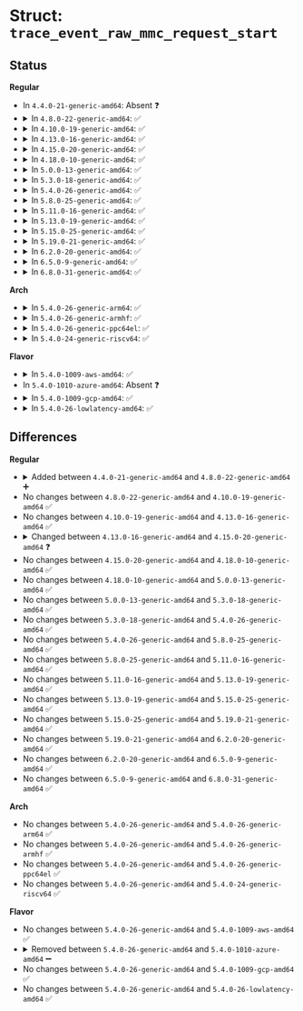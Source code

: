 # Struct: <code>trace_event_raw_mmc_request_start</code>

## Status
<b>Regular</b>
<ul>
<li>
In <code>4.4.0-21-generic-amd64</code>: Absent ❓
</li>
<li>
<details>
<summary>In <code>4.8.0-22-generic-amd64</code>: ✅</summary>

```c
struct trace_event_raw_mmc_request_start {
    struct trace_entry ent;
    u32 cmd_opcode;
    u32 cmd_arg;
    unsigned int cmd_flags;
    unsigned int cmd_retries;
    u32 stop_opcode;
    u32 stop_arg;
    unsigned int stop_flags;
    unsigned int stop_retries;
    u32 sbc_opcode;
    u32 sbc_arg;
    unsigned int sbc_flags;
    unsigned int sbc_retries;
    unsigned int blocks;
    unsigned int blksz;
    unsigned int data_flags;
    unsigned int can_retune;
    unsigned int doing_retune;
    unsigned int retune_now;
    int need_retune;
    int hold_retune;
    unsigned int retune_period;
    struct mmc_request * mrq;
    u32 __data_loc_name;
    char[0] __data;
}
```
</details>
</li>
<li>
<details>
<summary>In <code>4.10.0-19-generic-amd64</code>: ✅</summary>

```c
struct trace_event_raw_mmc_request_start {
    struct trace_entry ent;
    u32 cmd_opcode;
    u32 cmd_arg;
    unsigned int cmd_flags;
    unsigned int cmd_retries;
    u32 stop_opcode;
    u32 stop_arg;
    unsigned int stop_flags;
    unsigned int stop_retries;
    u32 sbc_opcode;
    u32 sbc_arg;
    unsigned int sbc_flags;
    unsigned int sbc_retries;
    unsigned int blocks;
    unsigned int blksz;
    unsigned int data_flags;
    unsigned int can_retune;
    unsigned int doing_retune;
    unsigned int retune_now;
    int need_retune;
    int hold_retune;
    unsigned int retune_period;
    struct mmc_request * mrq;
    u32 __data_loc_name;
    char[0] __data;
}
```
</details>
</li>
<li>
<details>
<summary>In <code>4.13.0-16-generic-amd64</code>: ✅</summary>

```c
struct trace_event_raw_mmc_request_start {
    struct trace_entry ent;
    u32 cmd_opcode;
    u32 cmd_arg;
    unsigned int cmd_flags;
    unsigned int cmd_retries;
    u32 stop_opcode;
    u32 stop_arg;
    unsigned int stop_flags;
    unsigned int stop_retries;
    u32 sbc_opcode;
    u32 sbc_arg;
    unsigned int sbc_flags;
    unsigned int sbc_retries;
    unsigned int blocks;
    unsigned int blksz;
    unsigned int data_flags;
    unsigned int can_retune;
    unsigned int doing_retune;
    unsigned int retune_now;
    int need_retune;
    int hold_retune;
    unsigned int retune_period;
    struct mmc_request * mrq;
    u32 __data_loc_name;
    char[0] __data;
}
```
</details>
</li>
<li>
<details>
<summary>In <code>4.15.0-20-generic-amd64</code>: ✅</summary>

```c
struct trace_event_raw_mmc_request_start {
    struct trace_entry ent;
    u32 cmd_opcode;
    u32 cmd_arg;
    unsigned int cmd_flags;
    unsigned int cmd_retries;
    u32 stop_opcode;
    u32 stop_arg;
    unsigned int stop_flags;
    unsigned int stop_retries;
    u32 sbc_opcode;
    u32 sbc_arg;
    unsigned int sbc_flags;
    unsigned int sbc_retries;
    unsigned int blocks;
    unsigned int blk_addr;
    unsigned int blksz;
    unsigned int data_flags;
    int tag;
    unsigned int can_retune;
    unsigned int doing_retune;
    unsigned int retune_now;
    int need_retune;
    int hold_retune;
    unsigned int retune_period;
    struct mmc_request * mrq;
    u32 __data_loc_name;
    char[0] __data;
}
```
</details>
</li>
<li>
<details>
<summary>In <code>4.18.0-10-generic-amd64</code>: ✅</summary>

```c
struct trace_event_raw_mmc_request_start {
    struct trace_entry ent;
    u32 cmd_opcode;
    u32 cmd_arg;
    unsigned int cmd_flags;
    unsigned int cmd_retries;
    u32 stop_opcode;
    u32 stop_arg;
    unsigned int stop_flags;
    unsigned int stop_retries;
    u32 sbc_opcode;
    u32 sbc_arg;
    unsigned int sbc_flags;
    unsigned int sbc_retries;
    unsigned int blocks;
    unsigned int blk_addr;
    unsigned int blksz;
    unsigned int data_flags;
    int tag;
    unsigned int can_retune;
    unsigned int doing_retune;
    unsigned int retune_now;
    int need_retune;
    int hold_retune;
    unsigned int retune_period;
    struct mmc_request * mrq;
    u32 __data_loc_name;
    char[0] __data;
}
```
</details>
</li>
<li>
<details>
<summary>In <code>5.0.0-13-generic-amd64</code>: ✅</summary>

```c
struct trace_event_raw_mmc_request_start {
    struct trace_entry ent;
    u32 cmd_opcode;
    u32 cmd_arg;
    unsigned int cmd_flags;
    unsigned int cmd_retries;
    u32 stop_opcode;
    u32 stop_arg;
    unsigned int stop_flags;
    unsigned int stop_retries;
    u32 sbc_opcode;
    u32 sbc_arg;
    unsigned int sbc_flags;
    unsigned int sbc_retries;
    unsigned int blocks;
    unsigned int blk_addr;
    unsigned int blksz;
    unsigned int data_flags;
    int tag;
    unsigned int can_retune;
    unsigned int doing_retune;
    unsigned int retune_now;
    int need_retune;
    int hold_retune;
    unsigned int retune_period;
    struct mmc_request * mrq;
    u32 __data_loc_name;
    char[0] __data;
}
```
</details>
</li>
<li>
<details>
<summary>In <code>5.3.0-18-generic-amd64</code>: ✅</summary>

```c
struct trace_event_raw_mmc_request_start {
    struct trace_entry ent;
    u32 cmd_opcode;
    u32 cmd_arg;
    unsigned int cmd_flags;
    unsigned int cmd_retries;
    u32 stop_opcode;
    u32 stop_arg;
    unsigned int stop_flags;
    unsigned int stop_retries;
    u32 sbc_opcode;
    u32 sbc_arg;
    unsigned int sbc_flags;
    unsigned int sbc_retries;
    unsigned int blocks;
    unsigned int blk_addr;
    unsigned int blksz;
    unsigned int data_flags;
    int tag;
    unsigned int can_retune;
    unsigned int doing_retune;
    unsigned int retune_now;
    int need_retune;
    int hold_retune;
    unsigned int retune_period;
    struct mmc_request * mrq;
    u32 __data_loc_name;
    char[0] __data;
}
```
</details>
</li>
<li>
<details>
<summary>In <code>5.4.0-26-generic-amd64</code>: ✅</summary>

```c
struct trace_event_raw_mmc_request_start {
    struct trace_entry ent;
    u32 cmd_opcode;
    u32 cmd_arg;
    unsigned int cmd_flags;
    unsigned int cmd_retries;
    u32 stop_opcode;
    u32 stop_arg;
    unsigned int stop_flags;
    unsigned int stop_retries;
    u32 sbc_opcode;
    u32 sbc_arg;
    unsigned int sbc_flags;
    unsigned int sbc_retries;
    unsigned int blocks;
    unsigned int blk_addr;
    unsigned int blksz;
    unsigned int data_flags;
    int tag;
    unsigned int can_retune;
    unsigned int doing_retune;
    unsigned int retune_now;
    int need_retune;
    int hold_retune;
    unsigned int retune_period;
    struct mmc_request * mrq;
    u32 __data_loc_name;
    char[0] __data;
}
```
</details>
</li>
<li>
<details>
<summary>In <code>5.8.0-25-generic-amd64</code>: ✅</summary>

```c
struct trace_event_raw_mmc_request_start {
    struct trace_entry ent;
    u32 cmd_opcode;
    u32 cmd_arg;
    unsigned int cmd_flags;
    unsigned int cmd_retries;
    u32 stop_opcode;
    u32 stop_arg;
    unsigned int stop_flags;
    unsigned int stop_retries;
    u32 sbc_opcode;
    u32 sbc_arg;
    unsigned int sbc_flags;
    unsigned int sbc_retries;
    unsigned int blocks;
    unsigned int blk_addr;
    unsigned int blksz;
    unsigned int data_flags;
    int tag;
    unsigned int can_retune;
    unsigned int doing_retune;
    unsigned int retune_now;
    int need_retune;
    int hold_retune;
    unsigned int retune_period;
    struct mmc_request * mrq;
    u32 __data_loc_name;
    char[0] __data;
}
```
</details>
</li>
<li>
<details>
<summary>In <code>5.11.0-16-generic-amd64</code>: ✅</summary>

```c
struct trace_event_raw_mmc_request_start {
    struct trace_entry ent;
    u32 cmd_opcode;
    u32 cmd_arg;
    unsigned int cmd_flags;
    unsigned int cmd_retries;
    u32 stop_opcode;
    u32 stop_arg;
    unsigned int stop_flags;
    unsigned int stop_retries;
    u32 sbc_opcode;
    u32 sbc_arg;
    unsigned int sbc_flags;
    unsigned int sbc_retries;
    unsigned int blocks;
    unsigned int blk_addr;
    unsigned int blksz;
    unsigned int data_flags;
    int tag;
    unsigned int can_retune;
    unsigned int doing_retune;
    unsigned int retune_now;
    int need_retune;
    int hold_retune;
    unsigned int retune_period;
    struct mmc_request * mrq;
    u32 __data_loc_name;
    char[0] __data;
}
```
</details>
</li>
<li>
<details>
<summary>In <code>5.13.0-19-generic-amd64</code>: ✅</summary>

```c
struct trace_event_raw_mmc_request_start {
    struct trace_entry ent;
    u32 cmd_opcode;
    u32 cmd_arg;
    unsigned int cmd_flags;
    unsigned int cmd_retries;
    u32 stop_opcode;
    u32 stop_arg;
    unsigned int stop_flags;
    unsigned int stop_retries;
    u32 sbc_opcode;
    u32 sbc_arg;
    unsigned int sbc_flags;
    unsigned int sbc_retries;
    unsigned int blocks;
    unsigned int blk_addr;
    unsigned int blksz;
    unsigned int data_flags;
    int tag;
    unsigned int can_retune;
    unsigned int doing_retune;
    unsigned int retune_now;
    int need_retune;
    int hold_retune;
    unsigned int retune_period;
    struct mmc_request * mrq;
    u32 __data_loc_name;
    char[0] __data;
}
```
</details>
</li>
<li>
<details>
<summary>In <code>5.15.0-25-generic-amd64</code>: ✅</summary>

```c
struct trace_event_raw_mmc_request_start {
    struct trace_entry ent;
    u32 cmd_opcode;
    u32 cmd_arg;
    unsigned int cmd_flags;
    unsigned int cmd_retries;
    u32 stop_opcode;
    u32 stop_arg;
    unsigned int stop_flags;
    unsigned int stop_retries;
    u32 sbc_opcode;
    u32 sbc_arg;
    unsigned int sbc_flags;
    unsigned int sbc_retries;
    unsigned int blocks;
    unsigned int blk_addr;
    unsigned int blksz;
    unsigned int data_flags;
    int tag;
    unsigned int can_retune;
    unsigned int doing_retune;
    unsigned int retune_now;
    int need_retune;
    int hold_retune;
    unsigned int retune_period;
    struct mmc_request * mrq;
    u32 __data_loc_name;
    char[0] __data;
}
```
</details>
</li>
<li>
<details>
<summary>In <code>5.19.0-21-generic-amd64</code>: ✅</summary>

```c
struct trace_event_raw_mmc_request_start {
    struct trace_entry ent;
    u32 cmd_opcode;
    u32 cmd_arg;
    unsigned int cmd_flags;
    unsigned int cmd_retries;
    u32 stop_opcode;
    u32 stop_arg;
    unsigned int stop_flags;
    unsigned int stop_retries;
    u32 sbc_opcode;
    u32 sbc_arg;
    unsigned int sbc_flags;
    unsigned int sbc_retries;
    unsigned int blocks;
    unsigned int blk_addr;
    unsigned int blksz;
    unsigned int data_flags;
    int tag;
    unsigned int can_retune;
    unsigned int doing_retune;
    unsigned int retune_now;
    int need_retune;
    int hold_retune;
    unsigned int retune_period;
    struct mmc_request * mrq;
    u32 __data_loc_name;
    char[0] __data;
}
```
</details>
</li>
<li>
<details>
<summary>In <code>6.2.0-20-generic-amd64</code>: ✅</summary>

```c
struct trace_event_raw_mmc_request_start {
    struct trace_entry ent;
    u32 cmd_opcode;
    u32 cmd_arg;
    unsigned int cmd_flags;
    unsigned int cmd_retries;
    u32 stop_opcode;
    u32 stop_arg;
    unsigned int stop_flags;
    unsigned int stop_retries;
    u32 sbc_opcode;
    u32 sbc_arg;
    unsigned int sbc_flags;
    unsigned int sbc_retries;
    unsigned int blocks;
    unsigned int blk_addr;
    unsigned int blksz;
    unsigned int data_flags;
    int tag;
    unsigned int can_retune;
    unsigned int doing_retune;
    unsigned int retune_now;
    int need_retune;
    int hold_retune;
    unsigned int retune_period;
    struct mmc_request * mrq;
    u32 __data_loc_name;
    char[0] __data;
}
```
</details>
</li>
<li>
<details>
<summary>In <code>6.5.0-9-generic-amd64</code>: ✅</summary>

```c
struct trace_event_raw_mmc_request_start {
    struct trace_entry ent;
    u32 cmd_opcode;
    u32 cmd_arg;
    unsigned int cmd_flags;
    unsigned int cmd_retries;
    u32 stop_opcode;
    u32 stop_arg;
    unsigned int stop_flags;
    unsigned int stop_retries;
    u32 sbc_opcode;
    u32 sbc_arg;
    unsigned int sbc_flags;
    unsigned int sbc_retries;
    unsigned int blocks;
    unsigned int blk_addr;
    unsigned int blksz;
    unsigned int data_flags;
    int tag;
    unsigned int can_retune;
    unsigned int doing_retune;
    unsigned int retune_now;
    int need_retune;
    int hold_retune;
    unsigned int retune_period;
    struct mmc_request * mrq;
    u32 __data_loc_name;
    char[0] __data;
}
```
</details>
</li>
<li>
<details>
<summary>In <code>6.8.0-31-generic-amd64</code>: ✅</summary>

```c
struct trace_event_raw_mmc_request_start {
    struct trace_entry ent;
    u32 cmd_opcode;
    u32 cmd_arg;
    unsigned int cmd_flags;
    unsigned int cmd_retries;
    u32 stop_opcode;
    u32 stop_arg;
    unsigned int stop_flags;
    unsigned int stop_retries;
    u32 sbc_opcode;
    u32 sbc_arg;
    unsigned int sbc_flags;
    unsigned int sbc_retries;
    unsigned int blocks;
    unsigned int blk_addr;
    unsigned int blksz;
    unsigned int data_flags;
    int tag;
    unsigned int can_retune;
    unsigned int doing_retune;
    unsigned int retune_now;
    int need_retune;
    int hold_retune;
    unsigned int retune_period;
    struct mmc_request * mrq;
    u32 __data_loc_name;
    char[0] __data;
}
```
</details>
</li>
</ul>
<b>Arch</b>
<ul>
<li>
<details>
<summary>In <code>5.4.0-26-generic-arm64</code>: ✅</summary>

```c
struct trace_event_raw_mmc_request_start {
    struct trace_entry ent;
    u32 cmd_opcode;
    u32 cmd_arg;
    unsigned int cmd_flags;
    unsigned int cmd_retries;
    u32 stop_opcode;
    u32 stop_arg;
    unsigned int stop_flags;
    unsigned int stop_retries;
    u32 sbc_opcode;
    u32 sbc_arg;
    unsigned int sbc_flags;
    unsigned int sbc_retries;
    unsigned int blocks;
    unsigned int blk_addr;
    unsigned int blksz;
    unsigned int data_flags;
    int tag;
    unsigned int can_retune;
    unsigned int doing_retune;
    unsigned int retune_now;
    int need_retune;
    int hold_retune;
    unsigned int retune_period;
    struct mmc_request * mrq;
    u32 __data_loc_name;
    char[0] __data;
}
```
</details>
</li>
<li>
<details>
<summary>In <code>5.4.0-26-generic-armhf</code>: ✅</summary>

```c
struct trace_event_raw_mmc_request_start {
    struct trace_entry ent;
    u32 cmd_opcode;
    u32 cmd_arg;
    unsigned int cmd_flags;
    unsigned int cmd_retries;
    u32 stop_opcode;
    u32 stop_arg;
    unsigned int stop_flags;
    unsigned int stop_retries;
    u32 sbc_opcode;
    u32 sbc_arg;
    unsigned int sbc_flags;
    unsigned int sbc_retries;
    unsigned int blocks;
    unsigned int blk_addr;
    unsigned int blksz;
    unsigned int data_flags;
    int tag;
    unsigned int can_retune;
    unsigned int doing_retune;
    unsigned int retune_now;
    int need_retune;
    int hold_retune;
    unsigned int retune_period;
    struct mmc_request * mrq;
    u32 __data_loc_name;
    char[0] __data;
}
```
</details>
</li>
<li>
<details>
<summary>In <code>5.4.0-26-generic-ppc64el</code>: ✅</summary>

```c
struct trace_event_raw_mmc_request_start {
    struct trace_entry ent;
    u32 cmd_opcode;
    u32 cmd_arg;
    unsigned int cmd_flags;
    unsigned int cmd_retries;
    u32 stop_opcode;
    u32 stop_arg;
    unsigned int stop_flags;
    unsigned int stop_retries;
    u32 sbc_opcode;
    u32 sbc_arg;
    unsigned int sbc_flags;
    unsigned int sbc_retries;
    unsigned int blocks;
    unsigned int blk_addr;
    unsigned int blksz;
    unsigned int data_flags;
    int tag;
    unsigned int can_retune;
    unsigned int doing_retune;
    unsigned int retune_now;
    int need_retune;
    int hold_retune;
    unsigned int retune_period;
    struct mmc_request * mrq;
    u32 __data_loc_name;
    char[0] __data;
}
```
</details>
</li>
<li>
<details>
<summary>In <code>5.4.0-24-generic-riscv64</code>: ✅</summary>

```c
struct trace_event_raw_mmc_request_start {
    struct trace_entry ent;
    u32 cmd_opcode;
    u32 cmd_arg;
    unsigned int cmd_flags;
    unsigned int cmd_retries;
    u32 stop_opcode;
    u32 stop_arg;
    unsigned int stop_flags;
    unsigned int stop_retries;
    u32 sbc_opcode;
    u32 sbc_arg;
    unsigned int sbc_flags;
    unsigned int sbc_retries;
    unsigned int blocks;
    unsigned int blk_addr;
    unsigned int blksz;
    unsigned int data_flags;
    int tag;
    unsigned int can_retune;
    unsigned int doing_retune;
    unsigned int retune_now;
    int need_retune;
    int hold_retune;
    unsigned int retune_period;
    struct mmc_request * mrq;
    u32 __data_loc_name;
    char[0] __data;
}
```
</details>
</li>
</ul>
<b>Flavor</b>
<ul>
<li>
<details>
<summary>In <code>5.4.0-1009-aws-amd64</code>: ✅</summary>

```c
struct trace_event_raw_mmc_request_start {
    struct trace_entry ent;
    u32 cmd_opcode;
    u32 cmd_arg;
    unsigned int cmd_flags;
    unsigned int cmd_retries;
    u32 stop_opcode;
    u32 stop_arg;
    unsigned int stop_flags;
    unsigned int stop_retries;
    u32 sbc_opcode;
    u32 sbc_arg;
    unsigned int sbc_flags;
    unsigned int sbc_retries;
    unsigned int blocks;
    unsigned int blk_addr;
    unsigned int blksz;
    unsigned int data_flags;
    int tag;
    unsigned int can_retune;
    unsigned int doing_retune;
    unsigned int retune_now;
    int need_retune;
    int hold_retune;
    unsigned int retune_period;
    struct mmc_request * mrq;
    u32 __data_loc_name;
    char[0] __data;
}
```
</details>
</li>
<li>
In <code>5.4.0-1010-azure-amd64</code>: Absent ❓
</li>
<li>
<details>
<summary>In <code>5.4.0-1009-gcp-amd64</code>: ✅</summary>

```c
struct trace_event_raw_mmc_request_start {
    struct trace_entry ent;
    u32 cmd_opcode;
    u32 cmd_arg;
    unsigned int cmd_flags;
    unsigned int cmd_retries;
    u32 stop_opcode;
    u32 stop_arg;
    unsigned int stop_flags;
    unsigned int stop_retries;
    u32 sbc_opcode;
    u32 sbc_arg;
    unsigned int sbc_flags;
    unsigned int sbc_retries;
    unsigned int blocks;
    unsigned int blk_addr;
    unsigned int blksz;
    unsigned int data_flags;
    int tag;
    unsigned int can_retune;
    unsigned int doing_retune;
    unsigned int retune_now;
    int need_retune;
    int hold_retune;
    unsigned int retune_period;
    struct mmc_request * mrq;
    u32 __data_loc_name;
    char[0] __data;
}
```
</details>
</li>
<li>
<details>
<summary>In <code>5.4.0-26-lowlatency-amd64</code>: ✅</summary>

```c
struct trace_event_raw_mmc_request_start {
    struct trace_entry ent;
    u32 cmd_opcode;
    u32 cmd_arg;
    unsigned int cmd_flags;
    unsigned int cmd_retries;
    u32 stop_opcode;
    u32 stop_arg;
    unsigned int stop_flags;
    unsigned int stop_retries;
    u32 sbc_opcode;
    u32 sbc_arg;
    unsigned int sbc_flags;
    unsigned int sbc_retries;
    unsigned int blocks;
    unsigned int blk_addr;
    unsigned int blksz;
    unsigned int data_flags;
    int tag;
    unsigned int can_retune;
    unsigned int doing_retune;
    unsigned int retune_now;
    int need_retune;
    int hold_retune;
    unsigned int retune_period;
    struct mmc_request * mrq;
    u32 __data_loc_name;
    char[0] __data;
}
```
</details>
</li>
</ul>

## Differences
<b>Regular</b>
<ul>
<li>
<details>
<summary>Added between <code>4.4.0-21-generic-amd64</code> and <code>4.8.0-22-generic-amd64</code> ➕</summary>

```c
struct trace_event_raw_mmc_request_start {
    struct trace_entry ent;
    u32 cmd_opcode;
    u32 cmd_arg;
    unsigned int cmd_flags;
    unsigned int cmd_retries;
    u32 stop_opcode;
    u32 stop_arg;
    unsigned int stop_flags;
    unsigned int stop_retries;
    u32 sbc_opcode;
    u32 sbc_arg;
    unsigned int sbc_flags;
    unsigned int sbc_retries;
    unsigned int blocks;
    unsigned int blksz;
    unsigned int data_flags;
    unsigned int can_retune;
    unsigned int doing_retune;
    unsigned int retune_now;
    int need_retune;
    int hold_retune;
    unsigned int retune_period;
    struct mmc_request * mrq;
    u32 __data_loc_name;
    char[0] __data;
}
```
</details>
</li>
<li>
No changes between <code>4.8.0-22-generic-amd64</code> and <code>4.10.0-19-generic-amd64</code> ✅
</li>
<li>
No changes between <code>4.10.0-19-generic-amd64</code> and <code>4.13.0-16-generic-amd64</code> ✅
</li>
<li>
<details>
<summary>Changed between <code>4.13.0-16-generic-amd64</code> and <code>4.15.0-20-generic-amd64</code> ❓</summary>
<ul>
<li>
<b>Field added. </b>
<code>unsigned int blk_addr</code>
</li>
<li>
<b>Field added. </b>
<code>int tag</code>
</li>
</ul>
</details>
</li>
<li>
No changes between <code>4.15.0-20-generic-amd64</code> and <code>4.18.0-10-generic-amd64</code> ✅
</li>
<li>
No changes between <code>4.18.0-10-generic-amd64</code> and <code>5.0.0-13-generic-amd64</code> ✅
</li>
<li>
No changes between <code>5.0.0-13-generic-amd64</code> and <code>5.3.0-18-generic-amd64</code> ✅
</li>
<li>
No changes between <code>5.3.0-18-generic-amd64</code> and <code>5.4.0-26-generic-amd64</code> ✅
</li>
<li>
No changes between <code>5.4.0-26-generic-amd64</code> and <code>5.8.0-25-generic-amd64</code> ✅
</li>
<li>
No changes between <code>5.8.0-25-generic-amd64</code> and <code>5.11.0-16-generic-amd64</code> ✅
</li>
<li>
No changes between <code>5.11.0-16-generic-amd64</code> and <code>5.13.0-19-generic-amd64</code> ✅
</li>
<li>
No changes between <code>5.13.0-19-generic-amd64</code> and <code>5.15.0-25-generic-amd64</code> ✅
</li>
<li>
No changes between <code>5.15.0-25-generic-amd64</code> and <code>5.19.0-21-generic-amd64</code> ✅
</li>
<li>
No changes between <code>5.19.0-21-generic-amd64</code> and <code>6.2.0-20-generic-amd64</code> ✅
</li>
<li>
No changes between <code>6.2.0-20-generic-amd64</code> and <code>6.5.0-9-generic-amd64</code> ✅
</li>
<li>
No changes between <code>6.5.0-9-generic-amd64</code> and <code>6.8.0-31-generic-amd64</code> ✅
</li>
</ul>
<b>Arch</b>
<ul>
<li>
No changes between <code>5.4.0-26-generic-amd64</code> and <code>5.4.0-26-generic-arm64</code> ✅
</li>
<li>
No changes between <code>5.4.0-26-generic-amd64</code> and <code>5.4.0-26-generic-armhf</code> ✅
</li>
<li>
No changes between <code>5.4.0-26-generic-amd64</code> and <code>5.4.0-26-generic-ppc64el</code> ✅
</li>
<li>
No changes between <code>5.4.0-26-generic-amd64</code> and <code>5.4.0-24-generic-riscv64</code> ✅
</li>
</ul>
<b>Flavor</b>
<ul>
<li>
No changes between <code>5.4.0-26-generic-amd64</code> and <code>5.4.0-1009-aws-amd64</code> ✅
</li>
<li>
<details>
<summary>Removed between <code>5.4.0-26-generic-amd64</code> and <code>5.4.0-1010-azure-amd64</code> ➖</summary>

```c
struct trace_event_raw_mmc_request_start {
    struct trace_entry ent;
    u32 cmd_opcode;
    u32 cmd_arg;
    unsigned int cmd_flags;
    unsigned int cmd_retries;
    u32 stop_opcode;
    u32 stop_arg;
    unsigned int stop_flags;
    unsigned int stop_retries;
    u32 sbc_opcode;
    u32 sbc_arg;
    unsigned int sbc_flags;
    unsigned int sbc_retries;
    unsigned int blocks;
    unsigned int blk_addr;
    unsigned int blksz;
    unsigned int data_flags;
    int tag;
    unsigned int can_retune;
    unsigned int doing_retune;
    unsigned int retune_now;
    int need_retune;
    int hold_retune;
    unsigned int retune_period;
    struct mmc_request * mrq;
    u32 __data_loc_name;
    char[0] __data;
}
```
</details>
</li>
<li>
No changes between <code>5.4.0-26-generic-amd64</code> and <code>5.4.0-1009-gcp-amd64</code> ✅
</li>
<li>
No changes between <code>5.4.0-26-generic-amd64</code> and <code>5.4.0-26-lowlatency-amd64</code> ✅
</li>
</ul>
